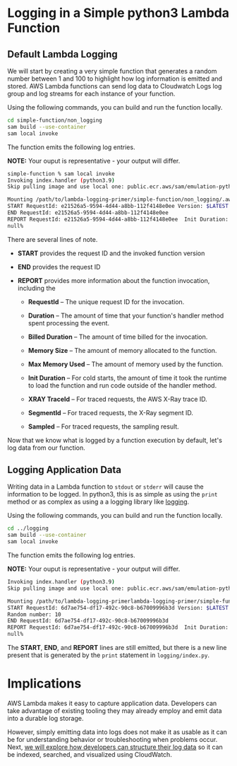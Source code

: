 # Logging in a Simple python3 Lambda Function

## Default Lambda Logging

We will start by creating a very simple function that generates a random number between 1 and 100 to highlight how log information is emitted and stored. AWS Lambda functions can send log data to Cloudwatch Logs log group and log streams for each instance of your function.

Using the following commands, you can build and run the function locally.

```bash
cd simple-function/non_logging
sam build --use-container
sam local invoke 
```

The function emits the following log entries.

**NOTE:** Your ouput is representative - your output will differ.

```bash
simple-function % sam local invoke                           
Invoking index.handler (python3.9)
Skip pulling image and use local one: public.ecr.aws/sam/emulation-python3.9:rapid-1.53.0-x86_64.

Mounting /path/to/lambda-logging-primer/simple-function/non_logging/.aws-sam/build/NonLoggingFunction as /var/task:ro,delegated inside runtime container
START RequestId: e21526a5-9594-4d44-a8bb-112f4148e0ee Version: $LATEST
END RequestId: e21526a5-9594-4d44-a8bb-112f4148e0ee
REPORT RequestId: e21526a5-9594-4d44-a8bb-112f4148e0ee  Init Duration: 0.32 ms  Duration: 94.26 ms      Billed Duration: 95 ms  Memory Size: 128 MB     Max Memory Used: 128 MB
null%                                                                                   
```

There are several lines of note. 

* **START** provides the request ID and the invoked function version 

* **END** provides the request ID

* **REPORT** provides more information about the function invocation, including the

    * **RequestId** – The unique request ID for the invocation.

    * **Duration** – The amount of time that your function's handler method spent processing the event.

    * **Billed Duration** – The amount of time billed for the invocation.

    * **Memory Size** – The amount of memory allocated to the function.

    * **Max Memory Used** – The amount of memory used by the function.

    * **Init Duration** – For cold starts, the amount of time it took the runtime to load the function and run code outside of the handler method.

    * **XRAY TraceId** – For traced requests, the AWS X-Ray trace ID.

    * **SegmentId** – For traced requests, the X-Ray segment ID.

    * **Sampled** – For traced requests, the sampling result.

Now that we know what is logged by a function execution by default, let's log data from our function.

## Logging Application Data

Writing data in a Lambda function to `stdout` or `stderr` will cause the information to be logged. In python3, this is as simple as using the `print` method or as complex as using a a logging library like [logging](https://docs.python.org/3/library/logging.html).

Using the following commands, you can build and run the function locally.

```bash
cd ../logging
sam build --use-container
sam local invoke 
```

The function emits the following log entries.

**NOTE:** Your ouput is representative - your output will differ.

```bash
Invoking index.handler (python3.9)
Skip pulling image and use local one: public.ecr.aws/sam/emulation-python3.9:rapid-1.53.0-x86_64.

Mounting /path/to/lambda-logging-primerlambda-logging-primer/simple-function/logging/.aws-sam/build/LoggingFunction as /var/task:ro,delegated inside runtime container
START RequestId: 6d7ae754-df17-492c-90c8-b67009996b3d Version: $LATEST
Random number: 10
END RequestId: 6d7ae754-df17-492c-90c8-b67009996b3d
REPORT RequestId: 6d7ae754-df17-492c-90c8-b67009996b3d  Init Duration: 0.24 ms  Duration: 131.09 ms     Billed Duration: 132 ms Memory Size: 128 MB     Max Memory Used: 128 MB
null%                            
```

The **START**, **END**, and **REPORT** lines are still emitted, but there is a new line present that is generated by the `print` statement in `logging/index.py`.

# Implications

AWS Lambda makes it easy to capture application data. Developers can take advantage of existing tooling they may already employ and emit data into a durable log storage.

However, simply emitting data into logs does not make it as usable as it can be for understanding behavior or troubleshooting when problems occur. Next, [we will explore how developers can structure their log data](./deploy-structured.md) so it can be indexed, searched, and visualized using CloudWatch.
